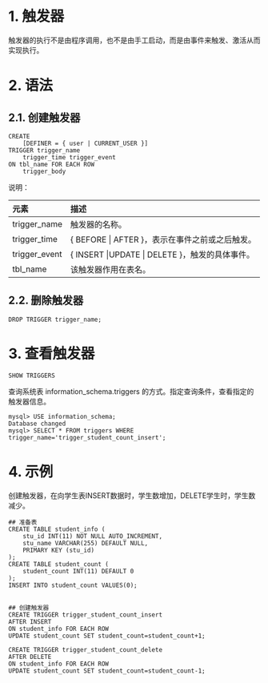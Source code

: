 # 1. 触发器

触发器的执行不是由程序调用，也不是由手工启动，而是由事件来触发、激活从而实现执行。

# 2. 语法
## 2.1. 创建触发器

```
CREATE
    [DEFINER = { user | CURRENT_USER }]
TRIGGER trigger_name
    trigger_time trigger_event
ON tbl_name FOR EACH ROW
    trigger_body
```
说明：

|元素|描述|
|:-|:-|
| trigger_name|触发器的名称。|
| trigger_time|{ BEFORE \| AFTER }，表示在事件之前或之后触发。|
| trigger_event|{ INSERT \|UPDATE \| DELETE }，触发的具体事件。|
| tbl_name|该触发器作用在表名。|

## 2.2. 删除触发器

```
DROP TRIGGER trigger_name;
```

# 3. 查看触发器

```
SHOW TRIGGERS
```

查询系统表 information_schema.triggers 的方式。指定查询条件，查看指定的触发器信息。
```
mysql> USE information_schema;
Database changed
mysql> SELECT * FROM triggers WHERE
trigger_name='trigger_student_count_insert';
```

# 4. 示例

创建触发器，在向学生表INSERT数据时，学生数增加，DELETE学生时，学生数减少。
```
## 准备表
CREATE TABLE student_info (
    stu_id INT(11) NOT NULL AUTO_INCREMENT,
    stu_name VARCHAR(255) DEFAULT NULL,
    PRIMARY KEY (stu_id)
);
CREATE TABLE student_count (
    student_count INT(11) DEFAULT 0
);
INSERT INTO student_count VALUES(0);


## 创建触发器
CREATE TRIGGER trigger_student_count_insert
AFTER INSERT
ON student_info FOR EACH ROW
UPDATE student_count SET student_count=student_count+1;

CREATE TRIGGER trigger_student_count_delete
AFTER DELETE
ON student_info FOR EACH ROW
UPDATE student_count SET student_count=student_count-1;
```